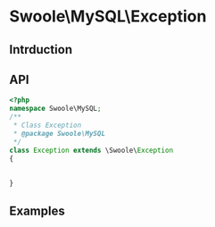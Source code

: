 # Swoole\MySQL\Exception

## Intrduction

## API

```php
<?php
namespace Swoole\MySQL;
/**
 * Class Exception
 * @package Swoole\MySQL
 */
class Exception extends \Swoole\Exception
{
    
    
}


```

## Examples

